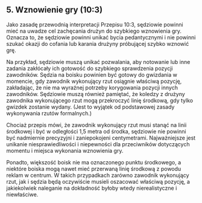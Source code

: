 ## 5. Wznowienie gry (10:3)

Jako zasadę przewodnią interpretacji Przepisu 10:3, sędziowie powinni mieć na uwadze
cel zachęcania drużyn do szybkiego wznowienia gry. Oznacza to, że sędziowie
powinni unikać bycia pedantycznymi i nie powinni szukać okazji do cofania lub karania
drużyny próbującej szybko wznowić grę.

Na przykład, sędziowie muszą unikać pozwalania, aby notowanie lub inne zadania zakłócały ich
gotowość do szybkiego sprawdzenia pozycji zawodników. Sędzia na boisku powinien być gotowy do gwizdania w
momencie, gdy zawodnik wykonujący rzut osiągnie właściwą pozycję, zakładając, że nie ma
wyraźnej potrzeby korygowania pozycji innych zawodników. Sędziowie muszą również pamiętać, że
koledzy z drużyny zawodnika wykonującego rzut mogą przekroczyć linię środkową, gdy tylko gwizdek
zostanie wydany. (Jest to wyjątek od podstawowej zasady wykonywania rzutów formalnych.)

Chociaż przepis mówi, że zawodnik wykonujący rzut musi stanąć na linii środkowej i być w odległości 1,5 metra
od środka, sędziowie nie powinni być nadmiernie precyzyjni i zaniepokojeni
centymetrami. Najważniejsze jest unikanie niesprawiedliwości i niepewności dla przeciwników dotyczących
momentu i miejsca wykonania wznowienia gry.

Ponadto, większość boisk nie ma oznaczonego punktu środkowego, a niektóre boiska mogą nawet mieć
przerwaną linię środkową z powodu reklam w centrum. W takich przypadkach zarówno zawodnik wykonujący rzut, jak i
sędzia będą oczywiście musieli oszacować właściwą pozycję, a jakiekolwiek naleganie na
dokładność byłoby wtedy nierealistyczne i niewłaściwe.
